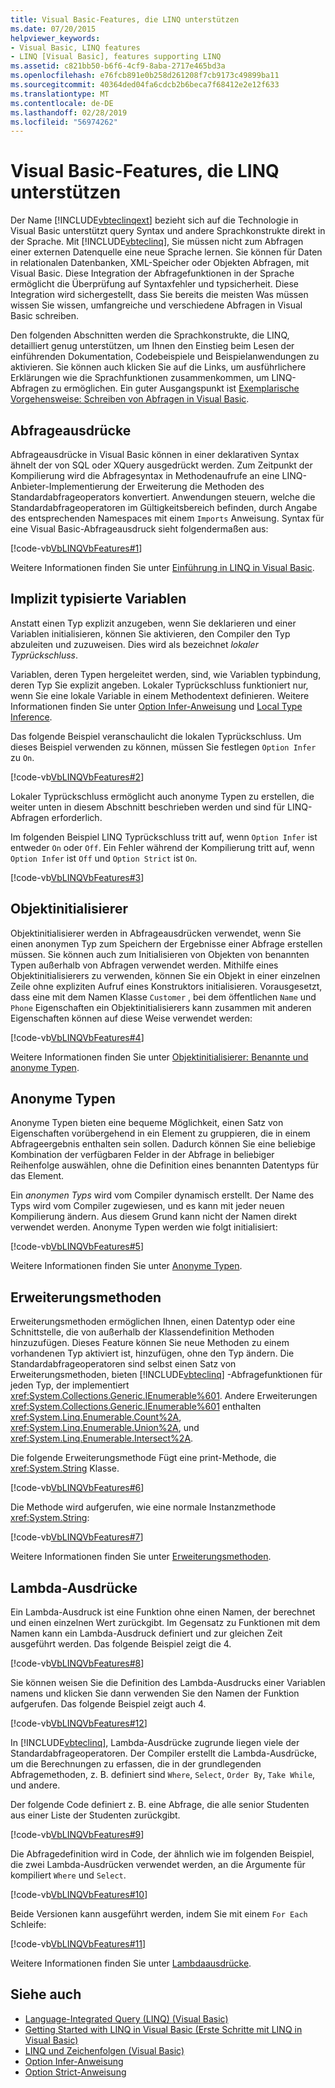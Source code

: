 ```yaml
---
title: Visual Basic-Features, die LINQ unterstützen
ms.date: 07/20/2015
helpviewer_keywords:
- Visual Basic, LINQ features
- LINQ [Visual Basic], features supporting LINQ
ms.assetid: c821bb50-b6f6-4cf9-8aba-2717e465bd3a
ms.openlocfilehash: e76fcb891e0b258d261208f7cb9173c49899ba11
ms.sourcegitcommit: 40364ded04fa6cdcb2b6beca7f68412e2e12f633
ms.translationtype: MT
ms.contentlocale: de-DE
ms.lasthandoff: 02/28/2019
ms.locfileid: "56974262"
---
```

# <a name="visual-basic-features-that-support-linq"></a>Visual Basic-Features, die LINQ unterstützen
Der Name [!INCLUDE[vbteclinqext](~/includes/vbteclinqext-md.md)] bezieht sich auf die Technologie in Visual Basic unterstützt query Syntax und andere Sprachkonstrukte direkt in der Sprache. Mit [!INCLUDE[vbteclinq](~/includes/vbteclinq-md.md)], Sie müssen nicht zum Abfragen einer externen Datenquelle eine neue Sprache lernen. Sie können für Daten in relationalen Datenbanken, XML-Speicher oder Objekten Abfragen, mit Visual Basic. Diese Integration der Abfragefunktionen in der Sprache ermöglicht die Überprüfung auf Syntaxfehler und typsicherheit. Diese Integration wird sichergestellt, dass Sie bereits die meisten Was müssen wissen Sie wissen, umfangreiche und verschiedene Abfragen in Visual Basic schreiben.  
  
 Den folgenden Abschnitten werden die Sprachkonstrukte, die LINQ, detailliert genug unterstützen, um Ihnen den Einstieg beim Lesen der einführenden Dokumentation, Codebeispiele und Beispielanwendungen zu aktivieren. Sie können auch klicken Sie auf die Links, um ausführlichere Erklärungen wie die Sprachfunktionen zusammenkommen, um LINQ-Abfragen zu ermöglichen. Ein guter Ausgangspunkt ist [Exemplarische Vorgehensweise: Schreiben von Abfragen in Visual Basic](../../../../visual-basic/programming-guide/concepts/linq/walkthrough-writing-queries.md).  
  
## <a name="query-expressions"></a>Abfrageausdrücke  
 Abfrageausdrücke in Visual Basic können in einer deklarativen Syntax ähnelt der von SQL oder XQuery ausgedrückt werden. Zum Zeitpunkt der Kompilierung wird die Abfragesyntax in Methodenaufrufe an eine LINQ-Anbieter-Implementierung der Erweiterung die Methoden des Standardabfrageoperators konvertiert. Anwendungen steuern, welche die Standardabfrageoperatoren im Gültigkeitsbereich befinden, durch Angabe des entsprechenden Namespaces mit einem `Imports` Anweisung. Syntax für eine Visual Basic-Abfrageausdruck sieht folgendermaßen aus:  
  
 [!code-vb[VbLINQVbFeatures#1](~/samples/snippets/visualbasic/VS_Snippets_VBCSharp/VbLINQVbFeatures/VB/Class1.vb#1)]  
  
 Weitere Informationen finden Sie unter [Einführung in LINQ in Visual Basic](../../../../visual-basic/programming-guide/language-features/linq/introduction-to-linq.md).  
  
## <a name="implicitly-typed-variables"></a>Implizit typisierte Variablen  
 Anstatt einen Typ explizit anzugeben, wenn Sie deklarieren und einer Variablen initialisieren, können Sie aktivieren, den Compiler den Typ abzuleiten und zuzuweisen. Dies wird als bezeichnet *lokaler Typrückschluss*.  
  
 Variablen, deren Typen hergeleitet werden, sind, wie Variablen typbindung, deren Typ Sie explizit angeben. Lokaler Typrückschluss funktioniert nur, wenn Sie eine lokale Variable in einem Methodentext definieren. Weitere Informationen finden Sie unter [Option Infer-Anweisung](../../../../visual-basic/language-reference/statements/option-infer-statement.md) und [Local Type Inference](../../../../visual-basic/programming-guide/language-features/variables/local-type-inference.md).  
  
 Das folgende Beispiel veranschaulicht die lokalen Typrückschluss. Um dieses Beispiel verwenden zu können, müssen Sie festlegen `Option Infer` zu `On`.  
  
 [!code-vb[VbLINQVbFeatures#2](~/samples/snippets/visualbasic/VS_Snippets_VBCSharp/VbLINQVbFeatures/VB/Class1.vb#2)]  
  
 Lokaler Typrückschluss ermöglicht auch anonyme Typen zu erstellen, die weiter unten in diesem Abschnitt beschrieben werden und sind für LINQ-Abfragen erforderlich.  
  
 Im folgenden Beispiel LINQ Typrückschluss tritt auf, wenn `Option Infer` ist entweder `On` oder `Off`. Ein Fehler während der Kompilierung tritt auf, wenn `Option Infer` ist `Off` und `Option Strict` ist `On`.  
  
 [!code-vb[VbLINQVbFeatures#3](~/samples/snippets/visualbasic/VS_Snippets_VBCSharp/VbLINQVbFeatures/VB/Class1.vb#3)]  
  
## <a name="object-initializers"></a>Objektinitialisierer  
 Objektinitialisierer werden in Abfrageausdrücken verwendet, wenn Sie einen anonymen Typ zum Speichern der Ergebnisse einer Abfrage erstellen müssen. Sie können auch zum Initialisieren von Objekten von benannten Typen außerhalb von Abfragen verwendet werden. Mithilfe eines Objektinitialisierers zu verwenden, können Sie ein Objekt in einer einzelnen Zeile ohne expliziten Aufruf eines Konstruktors initialisieren. Vorausgesetzt, dass eine mit dem Namen Klasse `Customer` , bei dem öffentlichen `Name` und `Phone` Eigenschaften ein Objektinitialisierers kann zusammen mit anderen Eigenschaften können auf diese Weise verwendet werden:  
  
 [!code-vb[VbLINQVbFeatures#4](~/samples/snippets/visualbasic/VS_Snippets_VBCSharp/VbLINQVbFeatures/VB/Class1.vb#4)]  
  
 Weitere Informationen finden Sie unter [Objektinitialisierer: Benannte und anonyme Typen](../../../../visual-basic/programming-guide/language-features/objects-and-classes/object-initializers-named-and-anonymous-types.md).  
  
## <a name="anonymous-types"></a>Anonyme Typen  
 Anonyme Typen bieten eine bequeme Möglichkeit, einen Satz von Eigenschaften vorübergehend in ein Element zu gruppieren, die in einem Abfrageergebnis enthalten sein sollen. Dadurch können Sie eine beliebige Kombination der verfügbaren Felder in der Abfrage in beliebiger Reihenfolge auswählen, ohne die Definition eines benannten Datentyps für das Element.  
  
 Ein *anonymen Typs* wird vom Compiler dynamisch erstellt. Der Name des Typs wird vom Compiler zugewiesen, und es kann mit jeder neuen Kompilierung ändern. Aus diesem Grund kann nicht der Namen direkt verwendet werden. Anonyme Typen werden wie folgt initialisiert:  
  
 [!code-vb[VbLINQVbFeatures#5](~/samples/snippets/visualbasic/VS_Snippets_VBCSharp/VbLINQVbFeatures/VB/Class1.vb#5)]  
  
 Weitere Informationen finden Sie unter [Anonyme Typen](../../../../visual-basic/programming-guide/language-features/objects-and-classes/anonymous-types.md).  
  
## <a name="extension-methods"></a>Erweiterungsmethoden  
 Erweiterungsmethoden ermöglichen Ihnen, einen Datentyp oder eine Schnittstelle, die von außerhalb der Klassendefinition Methoden hinzuzufügen. Dieses Feature können Sie neue Methoden zu einem vorhandenen Typ aktiviert ist, hinzufügen, ohne den Typ ändern. Die Standardabfrageoperatoren sind selbst einen Satz von Erweiterungsmethoden, bieten [!INCLUDE[vbteclinq](~/includes/vbteclinq-md.md)] -Abfragefunktionen für jeden Typ, der implementiert <xref:System.Collections.Generic.IEnumerable%601>. Andere Erweiterungen <xref:System.Collections.Generic.IEnumerable%601> enthalten <xref:System.Linq.Enumerable.Count%2A>, <xref:System.Linq.Enumerable.Union%2A>, und <xref:System.Linq.Enumerable.Intersect%2A>.  
  
 Die folgende Erweiterungsmethode Fügt eine print-Methode, die <xref:System.String> Klasse.  
  
 [!code-vb[VbLINQVbFeatures#6](~/samples/snippets/visualbasic/VS_Snippets_VBCSharp/VbLINQVbFeatures/VB/Class1.vb#6)]  
  
 Die Methode wird aufgerufen, wie eine normale Instanzmethode <xref:System.String>:  
  
 [!code-vb[VbLINQVbFeatures#7](~/samples/snippets/visualbasic/VS_Snippets_VBCSharp/VbLINQVbFeatures/VB/Class1.vb#7)]  
  
 Weitere Informationen finden Sie unter [Erweiterungsmethoden](../../../../visual-basic/programming-guide/language-features/procedures/extension-methods.md).  
  
## <a name="lambda-expressions"></a>Lambda-Ausdrücke  
 Ein Lambda-Ausdruck ist eine Funktion ohne einen Namen, der berechnet und einen einzelnen Wert zurückgibt. Im Gegensatz zu Funktionen mit dem Namen kann ein Lambda-Ausdruck definiert und zur gleichen Zeit ausgeführt werden. Das folgende Beispiel zeigt die 4.  
  
 [!code-vb[VbLINQVbFeatures#8](~/samples/snippets/visualbasic/VS_Snippets_VBCSharp/VbLINQVbFeatures/VB/Class1.vb#8)]  
  
 Sie können weisen Sie die Definition des Lambda-Ausdrucks einer Variablen namens und klicken Sie dann verwenden Sie den Namen der Funktion aufgerufen. Das folgende Beispiel zeigt auch 4.  
  
 [!code-vb[VbLINQVbFeatures#12](~/samples/snippets/visualbasic/VS_Snippets_VBCSharp/VbLINQVbFeatures/VB/Class1.vb#12)]  
  
 In [!INCLUDE[vbteclinq](~/includes/vbteclinq-md.md)], Lambda-Ausdrücke zugrunde liegen viele der Standardabfrageoperatoren. Der Compiler erstellt die Lambda-Ausdrücke, um die Berechnungen zu erfassen, die in der grundlegenden Abfragemethoden, z. B. definiert sind `Where`, `Select`, `Order By`, `Take While`, und andere.  
  
 Der folgende Code definiert z. B. eine Abfrage, die alle senior Studenten aus einer Liste der Studenten zurückgibt.  
  
 [!code-vb[VbLINQVbFeatures#9](~/samples/snippets/visualbasic/VS_Snippets_VBCSharp/VbLINQVbFeatures/VB/Class1.vb#9)]  
  
 Die Abfragedefinition wird in Code, der ähnlich wie im folgenden Beispiel, die zwei Lambda-Ausdrücken verwendet werden, an die Argumente für kompiliert `Where` und `Select`.  
  
 [!code-vb[VbLINQVbFeatures#10](~/samples/snippets/visualbasic/VS_Snippets_VBCSharp/VbLINQVbFeatures/VB/Class1.vb#10)]  
  
 Beide Versionen kann ausgeführt werden, indem Sie mit einem `For Each` Schleife:  
  
 [!code-vb[VbLINQVbFeatures#11](~/samples/snippets/visualbasic/VS_Snippets_VBCSharp/VbLINQVbFeatures/VB/Class1.vb#11)]  
  
 Weitere Informationen finden Sie unter [Lambdaausdrücke](../../../../visual-basic/programming-guide/language-features/procedures/lambda-expressions.md).  
  
## <a name="see-also"></a>Siehe auch
- [Language-Integrated Query (LINQ) (Visual Basic)](../../../../visual-basic/programming-guide/concepts/linq/index.md)
- [Getting Started with LINQ in Visual Basic (Erste Schritte mit LINQ in Visual Basic)](../../../../visual-basic/programming-guide/concepts/linq/getting-started-with-linq.md)
- [LINQ und Zeichenfolgen (Visual Basic)](../../../../visual-basic/programming-guide/concepts/linq/linq-and-strings.md)
- [Option Infer-Anweisung](../../../../visual-basic/language-reference/statements/option-infer-statement.md)
- [Option Strict-Anweisung](../../../../visual-basic/language-reference/statements/option-strict-statement.md)
